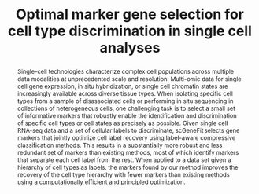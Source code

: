 ---
layout: publication-single
title: Optimal marker gene selection for cell type discrimination in single cell
  analyses
abstract: "Single-cell technologies characterize complex cell populations across multiple data  modalities at unprecedented scale and resolution. Multi-omic data for single cell gene expression, in situ hybridization, or single cell chromatin states are increasingly available across diverse tissue types. When isolating specific cell types from a sample of disassociated cells or performing in situ sequencing in collections of heterogeneous cells, one challenging task is to select a small set of informative markers that robustly enable the identification and discrimination of specific cell types or cell states as precisely as possible. Given single cell RNA-seq data and a set of cellular labels to discriminate, scGeneFit selects gene markers that jointly optimize cell label recovery using label-aware compressive classification methods. This results in a substantially more robust and less redundant set of markers than existing methods, most of which identify markers that separate each cell label from the rest. When applied to a data set given a hierarchy of cell types as labels, the markers found by our method improves the recovery of the cell type hierarchy with fewer markers than existing methods using a computationally efficient and principled optimization."
description: This paper presents scGeneFit, an approach for marker selection in single cell RNA-seq. This method selects gene markers that jointly optimize cell label recovery using label-aware compressive classification methods.
published: 2021-02-19
image:
authors:
  internal_authors:
  external_authors:
    - family: Dumitrascu
      given: Bianca
    - family: Villar
      given:  Soledad 
    - family: Mixon 
      given: Dustin G. 
    - family: Englehardt
      given: Barbara
  consortium_authors:
editors:
  internal_editors:
  external_editors:
  consortium_editors:
details:
  openreview:
  pages:
  software:
  number: 1186
  html: https://www.nature.com/articles/s41467-021-21453-4
  container-title:
  pdf:
  arxiv:
  address:
  journal: Nature Communications
  volume: 12
  website: https://www.nature.com/articles/s41467-021-21453-4
  ssrn:
  publisher:
  doi: 10.1038/s41467-021-21453-4
---
